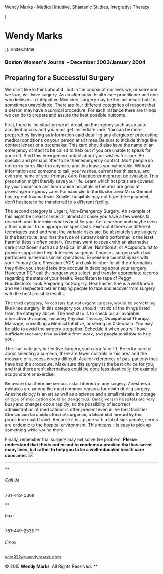 Wendy Marks - Medical Intuitive, Shamanic Studies, Integrative Therapy  
   
 
 
[ 
# Wendy Marks
](../index.html)   
  

### Boston Women's Journal - December 2003/January 2004
 

## Preparing for a Successful Surgery

We don’t like to think about it , but in the course of our lives we, or someone we love, will have surgery. As an alternative health care practitioner and one who believes in Integrative Medicine, surgery may be the last resort but it is sometimes unavoidable. There are four different categories of reasons that a person may have a surgical procedure. For each instance there are things we can do to prepare and assure the best possible outcome.

First, there is the situation we all dread, an Emergency such as an auto accident occurs and you must get immediate care. You can be more prepared by having an information card detailing any allergies or preexisting medical conditions on your person at all times. Be sure to include things like contact lenses or a pacemaker. This card should also have the name of an emergency contact to be called to help out if you are unable to speak for yourself. Alert this emergency contact about your wishes for care. Be specific and perhaps offer to be their emergency contact. Most people do not carry cards like this anymore and this leaves you vulnerable. Without information and someone to call, your wishes, current health status, and even the name of your Primary Care Practitioner might not be available. This precaution might literally save your life. Learn which hospitals are covered by your insurance and learn which hospitals in the area are good at providing emergency care. For example, in the Boston area Mass General has a great trauma team. Smaller hospitals may not have the equipment, don’t hesitate to be transferred to a different facility.

The second category is Urgent, Non-Emergency Surgery. An example of this might be breast cancer. In almost all cases you have a few weeks to research and determine what is best for you. Get a second and maybe even a third opinion from appropriate specialists. Find out if there are different techniques used and what the variable risks are. Be absolutely sure surgery is the best route, and that the type of surgery being performed is the least harmful (less is often better). You may want to speak with an alternative care practitioner such as a Medical Intuitive, Nutritionist, or Acupuncturist to provide supportive help. Interview surgeons. Choose a surgeon who has performed numerous similar operations. Experience counts! Speak with your Primary Care Physician (PCP) and ask him/her for all the information they think you should take into account in deciding about your surgery. Have your PCP call the surgeon you select, and transfer appropriate records regarding the state of your health. Read/listen to tape of Peggy Huddleston’s book Preparing for Surgery, Heal Faster. She is a well known and well respected healer helping people to face and recover from surgery with the best possible results.

The third category, Necessary but not urgent surgery, would be something like knee surgery. In this category you should first do all the things listed from the category above. The next step is to check out all available alternative therapies, including Physical Therapy, Occupational Therapy, Massage, consulting a Medical Intuitive, or seeing an Osteopath. You may be able to avoid the surgery altogether. Schedule it when you will have sufficient recovery time available from work, and people available to help you.

The final category is Elective Surgery, such as a face lift. Be extra careful about selecting a surgeon, there are fewer controls in this area and the measure of success is very difficult. Ask for references of past patients that have had the procedure. Make sure this surgery is the best choice for you, and that there aren’t alternatives could be done less drastically, for example acupuncture or exercise.

Be aware that there are serious risks inherent in any surgery. Anesthesia mistakes are among the most common reasons for death during surgery. Anesthesiology is an art as well as a science and a small mistake in dosage or type of medication could be dangerous. Caregivers in hospitals are very busy and changes occur rapidly, so the possibility of incorrect administration of medications is often present even in the best facilities. Strokes can be a side effect of surgeries, a blood clot formed by the procedure could travel. Because it is a place with a lot of sick people, germs are endemic to the hospital environment. This means it is easy to pick up something while you're there.

Finally, remember that surgery may not solve the problem. **Please understand that this is not meant to condemn a practice that has saved many lives, but rather to help you to be a well-educated health care consumer.**
![](../img/wolflogo.png)
* * *
**
###### Call Us

781-449-5368  

**
###### Fax:

781-449-2538
**
###### Email

[wlm922@wendymarks.com](mailto:yourname@domain.com)
  
 

© 2015 **Wendy Marks**. All Rights Reserved.
   **